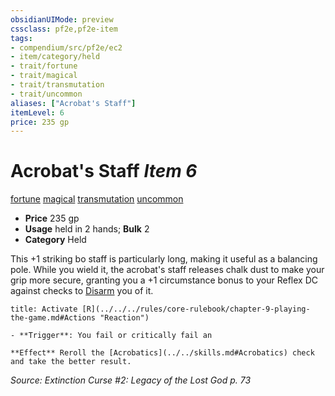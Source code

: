 ```yaml
---
obsidianUIMode: preview
cssclass: pf2e,pf2e-item
tags:
- compendium/src/pf2e/ec2
- item/category/held
- trait/fortune
- trait/magical
- trait/transmutation
- trait/uncommon
aliases: ["Acrobat's Staff"]
itemLevel: 6
price: 235 gp
---
```

# Acrobat's Staff *Item 6*  
[fortune](../../../rules/traits/fortune.md)  [magical](../../../rules/traits/magical.md)  [transmutation](../../../rules/traits/transmutation.md)  [uncommon](../../../rules/traits/uncommon.md)  

- **Price** 235 gp
- **Usage** held in 2 hands; **Bulk** 2
- **Category** Held

This +1 striking bo staff is particularly long, making it useful as a balancing pole. While you wield it, the acrobat's staff releases chalk dust to make your grip more secure, granting you a +1 circumstance bonus to your Reflex DC against checks to [Disarm](../../../rules/actions/disarm.md) you of it.

```ad-embed-ability
title: Activate [R](../../../rules/core-rulebook/chapter-9-playing-the-game.md#Actions "Reaction")

- **Trigger**: You fail or critically fail an

**Effect** Reroll the [Acrobatics](../../skills.md#Acrobatics) check and take the better result.
```

*Source: Extinction Curse #2: Legacy of the Lost God p. 73*

